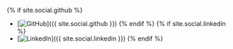 {% if site.social.github %}
- [![GitHub](https://img.shields.io/badge/GitHub-%23181717?style=flat&logo=github&logoColor=white)]({{ site.social.github }})
{% endif %}
{% if site.social.linkedin %}
- [![LinkedIn](https://img.shields.io/badge/LinkedIn-%230077B5?style=flat&logo=linkedin&logoColor=white)]({{ site.social.linkedin }})
{% endif %}
